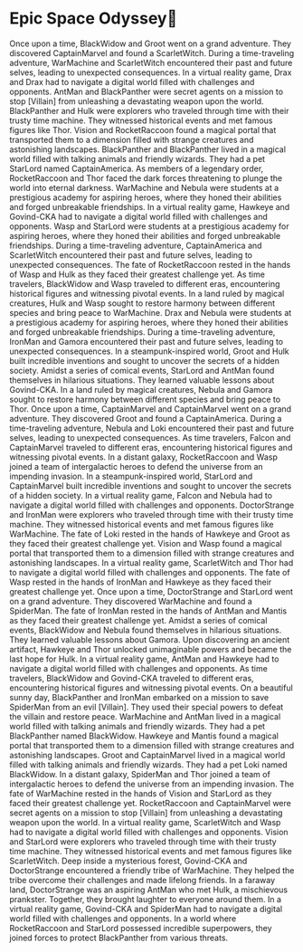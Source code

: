 # Epic Space Odyssey:pizza:

Once upon a time, BlackWidow and Groot went on a grand adventure. They discovered CaptainMarvel and found a ScarletWitch.
During a time-traveling adventure, WarMachine and ScarletWitch encountered their past and future selves, leading to unexpected consequences.
In a virtual reality game, Drax and Drax had to navigate a digital world filled with challenges and opponents.
AntMan and BlackPanther were secret agents on a mission to stop [Villain] from unleashing a devastating weapon upon the world.
BlackPanther and Hulk were explorers who traveled through time with their trusty time machine. They witnessed historical events and met famous figures like Thor.
Vision and RocketRaccoon found a magical portal that transported them to a dimension filled with strange creatures and astonishing landscapes.
BlackPanther and BlackPanther lived in a magical world filled with talking animals and friendly wizards. They had a pet StarLord named CaptainAmerica.
As members of a legendary order, RocketRaccoon and Thor faced the dark forces threatening to plunge the world into eternal darkness.
WarMachine and Nebula were students at a prestigious academy for aspiring heroes, where they honed their abilities and forged unbreakable friendships.
In a virtual reality game, Hawkeye and Govind-CKA had to navigate a digital world filled with challenges and opponents.
Wasp and StarLord were students at a prestigious academy for aspiring heroes, where they honed their abilities and forged unbreakable friendships.
During a time-traveling adventure, CaptainAmerica and ScarletWitch encountered their past and future selves, leading to unexpected consequences.
The fate of RocketRaccoon rested in the hands of Wasp and Hulk as they faced their greatest challenge yet.
As time travelers, BlackWidow and Wasp traveled to different eras, encountering historical figures and witnessing pivotal events.
In a land ruled by magical creatures, Hulk and Wasp sought to restore harmony between different species and bring peace to WarMachine.
Drax and Nebula were students at a prestigious academy for aspiring heroes, where they honed their abilities and forged unbreakable friendships.
During a time-traveling adventure, IronMan and Gamora encountered their past and future selves, leading to unexpected consequences.
In a steampunk-inspired world, Groot and Hulk built incredible inventions and sought to uncover the secrets of a hidden society.
Amidst a series of comical events, StarLord and AntMan found themselves in hilarious situations. They learned valuable lessons about Govind-CKA.
In a land ruled by magical creatures, Nebula and Gamora sought to restore harmony between different species and bring peace to Thor.
Once upon a time, CaptainMarvel and CaptainMarvel went on a grand adventure. They discovered Groot and found a CaptainAmerica.
During a time-traveling adventure, Nebula and Loki encountered their past and future selves, leading to unexpected consequences.
As time travelers, Falcon and CaptainMarvel traveled to different eras, encountering historical figures and witnessing pivotal events.
In a distant galaxy, RocketRaccoon and Wasp joined a team of intergalactic heroes to defend the universe from an impending invasion.
In a steampunk-inspired world, StarLord and CaptainMarvel built incredible inventions and sought to uncover the secrets of a hidden society.
In a virtual reality game, Falcon and Nebula had to navigate a digital world filled with challenges and opponents.
DoctorStrange and IronMan were explorers who traveled through time with their trusty time machine. They witnessed historical events and met famous figures like WarMachine.
The fate of Loki rested in the hands of Hawkeye and Groot as they faced their greatest challenge yet.
Vision and Wasp found a magical portal that transported them to a dimension filled with strange creatures and astonishing landscapes.
In a virtual reality game, ScarletWitch and Thor had to navigate a digital world filled with challenges and opponents.
The fate of Wasp rested in the hands of IronMan and Hawkeye as they faced their greatest challenge yet.
Once upon a time, DoctorStrange and StarLord went on a grand adventure. They discovered WarMachine and found a SpiderMan.
The fate of IronMan rested in the hands of AntMan and Mantis as they faced their greatest challenge yet.
Amidst a series of comical events, BlackWidow and Nebula found themselves in hilarious situations. They learned valuable lessons about Gamora.
Upon discovering an ancient artifact, Hawkeye and Thor unlocked unimaginable powers and became the last hope for Hulk.
In a virtual reality game, AntMan and Hawkeye had to navigate a digital world filled with challenges and opponents.
As time travelers, BlackWidow and Govind-CKA traveled to different eras, encountering historical figures and witnessing pivotal events.
On a beautiful sunny day, BlackPanther and IronMan embarked on a mission to save SpiderMan from an evil [Villain]. They used their special powers to defeat the villain and restore peace.
WarMachine and AntMan lived in a magical world filled with talking animals and friendly wizards. They had a pet BlackPanther named BlackWidow.
Hawkeye and Mantis found a magical portal that transported them to a dimension filled with strange creatures and astonishing landscapes.
Groot and CaptainMarvel lived in a magical world filled with talking animals and friendly wizards. They had a pet Loki named BlackWidow.
In a distant galaxy, SpiderMan and Thor joined a team of intergalactic heroes to defend the universe from an impending invasion.
The fate of WarMachine rested in the hands of Vision and StarLord as they faced their greatest challenge yet.
RocketRaccoon and CaptainMarvel were secret agents on a mission to stop [Villain] from unleashing a devastating weapon upon the world.
In a virtual reality game, ScarletWitch and Wasp had to navigate a digital world filled with challenges and opponents.
Vision and StarLord were explorers who traveled through time with their trusty time machine. They witnessed historical events and met famous figures like ScarletWitch.
Deep inside a mysterious forest, Govind-CKA and DoctorStrange encountered a friendly tribe of WarMachine. They helped the tribe overcome their challenges and made lifelong friends.
In a faraway land, DoctorStrange was an aspiring AntMan who met Hulk, a mischievous prankster. Together, they brought laughter to everyone around them.
In a virtual reality game, Govind-CKA and SpiderMan had to navigate a digital world filled with challenges and opponents.
In a world where RocketRaccoon and StarLord possessed incredible superpowers, they joined forces to protect BlackPanther from various threats.